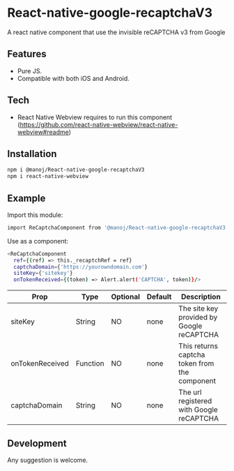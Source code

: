 # React-native-google-recaptchaV3

A react native component that use the invisible reCAPTCHA v3 from Google

## Features

- Pure JS.
- Compatible with both iOS and Android.

## Tech


-  React Native Webview requires to run this component (https://github.com/react-native-webview/react-native-webview#readme)



## Installation


```sh
npm i @manoj/React-native-google-recaptchaV3
npm i react-native-webview
```
## Example

Import this module:
```sh
import ReCaptchaComponent from '@manoj/React-native-google-recaptchaV3';
```

Use as a component:
```sh
<ReCaptchaComponent
  ref={(ref) => this._recaptchRef = ref}
  captchaDomain={'https://yourowndomain.com'}
  siteKey={'sitekey'}
  onTokenReceived={(token) => Alert.alert('CAPTCHA', token)}/>
```



| Prop | Type | Optional | Default | Description |
| ------ | ------ | ------ | ------ | ------ |
| siteKey | String | NO | none | The site key provided by Google reCAPTCHA
| onTokenReceived | Function | NO | none | This returns captcha token from the component
| captchaDomain | String | NO | none | The url registered with Google reCAPTCHA

## Development

Any suggestion is welcome.

